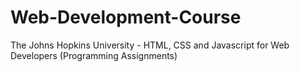 # Web-Development-Course
The Johns Hopkins University - HTML, CSS and Javascript for Web Developers (Programming Assignments)
